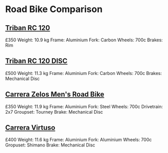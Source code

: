 # Road Bike Comparison

## [Triban RC 120](https://www.decathlon.co.uk/p/road-bike-triban-rc-120-grey/_/R-p-308062?mc=8554264)
  £350
  Weight: 10.9 kg
  Frame: Aluminium
  Fork: Carbon
  Wheels: 700c
  Brakes: Rim

## [Triban RC 120 DISC](https://www.decathlon.co.uk/p/road-bike-triban-rc-120-disc-brake/_/R-p-302301?mc=8619132)
£500
Weight: 11.3 kg
Frame: Aluminium
Fork: Carbon
Wheels: 700c
Brakes: Mechanical Disc

## [Carrera Zelos Men's Road Bike](https://www.halfords.com/bikes/road-bikes/carrera-zelos-mens-road-bike-2020---black---s-m-l-frames-348198.html)
£350
Weight: 11.9 kg
Frame: Aluminium
Fork: Steel
Wheels: 700c
Drivetrain: 2x7
Groupset: Tourney
Brake: Mechanical Disc

## [Carrera Virtuso](https://www.halfords.com/bikes/road-bikes/carrera-virtuoso-mens-road-bike-2020---white---s-m-l-frames-348270.html)
£400
Weight: 11.6 kg
Frame: Aluminium
Fork: Aluminium
Wheels: 700c
Gropuset: Shimano
Brake: Mechanical Disc

